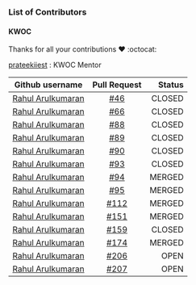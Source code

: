 ### List of Contributors

#### KWOC

Thanks for all your contributions :heart: :octocat:


[prateekiiest](https://github.com/prateekiiest) : KWOC Mentor

| Github username      | Pull Request           | Status  |
| ------------- |:-------------:| -----:|
|[Rahul Arulkumaran](https://github.com/rahulkumaran)| [#46](https://github.com/codeIIEST/Algorithms/pull/46) | CLOSED |
|[Rahul Arulkumaran](https://github.com/rahulkumaran)| [#66](https://github.com/codeIIEST/Algorithms/pull/66) | CLOSED |
|[Rahul Arulkumaran](https://github.com/rahulkumaran)| [#88](https://github.com/codeIIEST/Algorithms/pull/88) | CLOSED |
|[Rahul Arulkumaran](https://github.com/rahulkumaran)| [#89](https://github.com/codeIIEST/Algorithms/pull/89) | CLOSED |
|[Rahul Arulkumaran](https://github.com/rahulkumaran)| [#90](https://github.com/codeIIEST/Algorithms/pull/90) | CLOSED |
|[Rahul Arulkumaran](https://github.com/rahulkumaran)| [#93](https://github.com/codeIIEST/Algorithms/pull/93) | CLOSED |
|[Rahul Arulkumaran](https://github.com/rahulkumaran)| [#94](https://github.com/codeIIEST/Algorithms/pull/94) | MERGED |
|[Rahul Arulkumaran](https://github.com/rahulkumaran)| [#95](https://github.com/codeIIEST/Algorithms/pull/95) | MERGED |
|[Rahul Arulkumaran](https://github.com/rahulkumaran)| [#112](https://github.com/codeIIEST/Algorithms/pull/112) | MERGED |
|[Rahul Arulkumaran](https://github.com/rahulkumaran)| [#151](https://github.com/codeIIEST/Algorithms/pull/151) | MERGED |
|[Rahul Arulkumaran](https://github.com/rahulkumaran)| [#159](https://github.com/codeIIEST/Algorithms/pull/159) | CLOSED |
|[Rahul Arulkumaran](https://github.com/rahulkumaran)| [#174](https://github.com/codeIIEST/Algorithms/pull/174) | MERGED |
|[Rahul Arulkumaran](https://github.com/rahulkumaran)| [#206](https://github.com/codeIIEST/Algorithms/pull/206) | OPEN |
|[Rahul Arulkumaran](https://github.com/rahulkumaran)| [#207](https://github.com/codeIIEST/Algorithms/pull/46) | OPEN |
